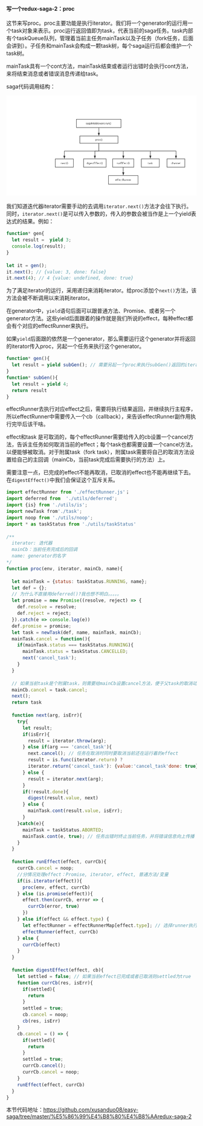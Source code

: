 #### 写一个redux-saga-2：proc
这节来写proc。proc主要功能是执行iterator。我们将一个generator的运行用一个task对象来表示。proc运行返回值即为task，代表当前的saga任务。task内部有个taskQueue队列，管理着当前主任务mainTask以及子任务（fork任务，后面会讲到）。子任务和mainTask会构成一颗task树，每个saga运行后都会维护一个task树。

mainTask具有一个cont方法，mainTask结束或者运行出错时会执行cont方法，来将结束消息或者错误消息传递给task。



saga代码调用结构：

![](./img/saga代码调用结构.png)

我们知道迭代器iterator需要手动的去调用`iterator.next()`方法才会往下执行。同时，`iterator.next()`是可以传入参数的，传入的参数会被当作是上一个yield表达式的结果。例如：

```javascript
function* gen{
  let result =  yield 3;
  console.log(result);
}

let it = gen();
it.next(); // {value: 3, done: false}
it.next(4); // 4 {value: undefined, done: true}
```

为了满足iterator的运行，采用递归来消耗iterator。给proc添加个`next()`方法，该方法会被不断调用以来消耗iterator。

在generator中，`yield`语句后面可以跟普通方法、Promise、或者另一个generator方法。这些yield后面跟着的操作就是我们所说的effect，每种effect都会有个对应的effectRunner来执行。

如果`yield`后面跟的依然是一个generator，那么需要运行这个generator并将返回的iterator传入proc，另起一个任务来执行这个generator。

```javascript
function* gen(){
  let result = yield subGen(); // 需要另起一个proc来执行subGen()返回的iterator
}
function* subGen(){
  let result = yield 4;
  return result
}
```

effectRunner去执行对应effect之后，需要将执行结果返回，并继续执行主程序，所以effectRunner中需要传入一个cb（callback），来告诉effectRunner副作用执行完毕后该干啥。

effect和task 是可取消的，每个effectRunner需要给传入的cb设置一个cancel方法，告诉主任务如何取消当前的effect；每个task也都需要设置一个cancel方法，以便能够被取消。对于附属task（fork task），附属task需要将自己的取消方法设置给自己的主回调（mainCb，当前task完成后需要执行的方法）上。

需要注意一点，已完成的effect不能再取消，已取消的effect也不能再继续下去。在`digestEffect()`中我们会保证这个互斥关系。

```javascript
import effectRunner from './effectRunner.js'；
import deferred from  './utils/deferred';
import {is} from './utils/is';
import newTask from'./task';
import noop from './utils/noop';
import * as taskStatus from './utils/taskStatus'

/**
  iterator: 迭代器
  mainCb：当前任务完成后的回调
  name: generator的名字
*/
function proc(env, iterator, mainCb, name){
  
  let mainTask = {status: taskStatus.RUNNING, name};
  let def = {};
  // 为什么不直接用deferred()?我也想不明白。。。。。
  let promise = new Promise((resolve, reject) => { 
    def.resolve = resolve;
    def.reject = reject;
  }).catch(e => console.log(e))
  def.promise = promise;
  let task = newTask(def, name, mainTask, mainCb);
  mainTask.cancel = function(){
    if(mainTask.status === taskStatus.RUNNING){
      mainTask.status = taskStatus.CANCELLED;
      next('cancel_task');
    }
  }
  
  // 如果当前task是个附属task，则需要给mainCb设置cancel方法，便于父task的取消动作
  mainCb.cancel = task.cancel;
  next();
  return task
    
  function next(arg, isErr){
    try{
      let result;
      if(isErr){
        result = iterator.throw(arg);
      } else if(arg === 'cancel_task'){
        next.cancel(); // 任务在取消时同时要取消当前还在运行着的effect
        result = is.func(iterator.return) ? 
        iterator.return('cancel_task'): {value:'cancel_task'done: true}
      } else {
        result = iterator.next(arg);
      }
      if(!result.done){
        digest(result.value, next)
      } else {
        mainTask.cont(result.value, isErr);
      }      
    }catch(e){
      mainTask = taskStatus.ABORTED;
      mainTask.cont(e, true); // 任务出错时终止当前任务，并将错误信息向上传播
    }
  }
  
  function runEffect(effect, currCb){
    currCb.cancel = noop;
    //分情况处理effect：Promise, iterator, effect, 普通方法/变量
    if(is.iterator(effect)){
      proc(env, effect, currCb)
    } else (is.promise(effect)){
      effect.then(currCb, error => {
        currCb(error, true)
      })
    } else if(effect && effect.type) {
      let effectRunner = effectRunnerMap[effect.type]; // 选择runner执行effect
      effectRunner(effect, currCb)
    } else {
      currCb(effect)
    }
  }
  
  function digestEffect(effect, cb){
    let settled = false; // 如果当前effect已完成或者已取消则settled为true
    function currCb(res, isErr){
      if(settled){
        return
      }
      settled = true;
      cb.cancel = noop;
      cb(res, isErr)
    }
    cb.cancel = () => {
      if(settled){
        return
      }
      settled = true;
      currCb.cancel();
      currCb.cancel = noop;
    }
    runEffect(effect, currCb)
  }
}
```

本节代码地址：https://github.com/xusanduo08/easy-saga/tree/master/%E5%86%99%E4%B8%80%E4%B8%AAredux-saga-2